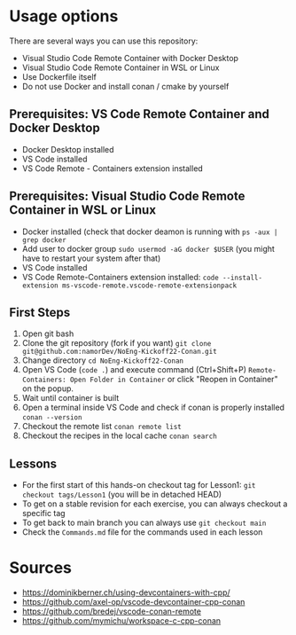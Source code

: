 # Usage options
There are several ways you can use this repository:
- Visual Studio Code Remote Container with Docker Desktop
- Visual Studio Code Remote Container in WSL or Linux
- Use Dockerfile itself
- Do not use Docker and install conan / cmake by yourself

## Prerequisites: VS Code Remote Container and Docker Desktop
- Docker Desktop installed
- VS Code installed
- VS Code Remote - Containers extension installed

## Prerequisites: Visual Studio Code Remote Container in WSL or Linux
- Docker installed (check that docker deamon is running with `ps -aux | grep docker`
- Add user to docker group `sudo usermod -aG docker $USER` (you might have to restart your system after that)
- VS Code installed
- VS Code Remote-Containers extension installed: `code --install-extension ms-vscode-remote.vscode-remote-extensionpack` 

## First Steps
1. Open git bash
2. Clone the git repository (fork if you want) `git clone git@github.com:namorDev/NoEng-Kickoff22-Conan.git`
4. Change directory `cd NoEng-Kickoff22-Conan`
5. Open VS Code (`code .`) and execute command (Ctrl+Shift+P) `Remote-Containers: Open Folder in Container` or click "Reopen in Container" on the popup.
6. Wait until container is built
7. Open a terminal inside VS Code and check if conan is properly installed `conan --version`
8. Checkout the remote list `conan remote list`
9. Checkout the recipes in the local cache `conan search`

## Lessons
- For the first start of this hands-on checkout tag for Lesson1: `git checkout tags/Lesson1` (you will be in detached HEAD)
- To get on a stable revision for each exercise, you can always checkout a specific tag
- To get back to main branch you can always use `git checkout main`
- Check the `Commands.md` file for the commands used in each lesson


# Sources 
- https://dominikberner.ch/using-devcontainers-with-cpp/
- https://github.com/axel-op/vscode-devcontainer-cpp-conan
- https://github.com/bredej/vscode-conan-remote
- https://github.com/mymichu/workspace-c-cpp-conan
